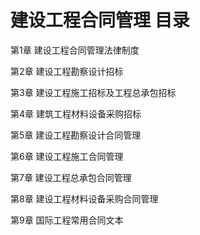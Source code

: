 # 建设工程合同管理 目录

第1章 建设工程合同管理法律制度

第2章 建设工程勘察设计招标

第3章 建设工程施工招标及工程总承包招标

第4章 建筑工程材料设备采购招标

第5章 建设工程勘察设计合同管理

第6章 建设工程施工合同管理

第7章 建设工程总承包合同管理

第8章 建设工程材料设备采购合同管理

第9章 国际工程常用合同文本

